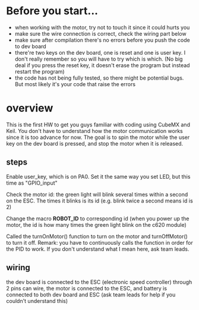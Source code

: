 # Before you start...

- when working with the motor, try not to touch it since it could hurts you
- make sure the wire connection is correct, check the wiring part below
- make sure after compilation there's no errors before you push the code to dev board
- there're two keys on the dev board, one is reset and one is user key. I don't really remember so you will have to try which is which. (No big deal if you press the reset key, it doesn't erase the program but instead restart the program)
- the code has not being fully tested, so there might be potential bugs. But most likely it's your code that raise the errors

# overview

This is the first HW to get you guys familiar with coding using CubeMX and Keil. You don't have to understand how the motor communication works since it is too advance for now. The goal is to spin the motor while the user key on the dev board is pressed, and stop the motor when it is released.

## steps

Enable user_key, which is on PA0. Set it the same way you set LED, but this time as "GPIO_input"

Check the motor id: the green light will blink several times within a second on the ESC. The times it blinks is its id (e.g. blink twice a second means id is 2)

Change the macro **ROBOT_ID** to corresponding id (when you power up the motor, the id is how many times the green light blink on the c620 module)

Called the turnOnMotor() function to turn on the motor and turnOffMotor() to turn it off. Remark: you have to continuously calls the function in order for the PID to work. If you don't understand what I mean here, ask team leads.

## wiring

the dev board is connected to the ESC (electronic speed controller) through 2 pins can wire, the motor is connected to the ESC, and battery is connected to both dev board and ESC (ask team leads for help if you couldn't understand this)
